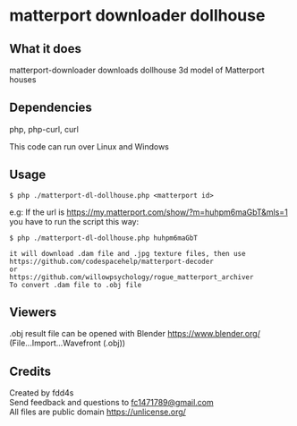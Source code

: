 # matterport downloader dollhouse

## What it does

matterport-downloader downloads dollhouse 3d model of Matterport houses

## Dependencies

php, php-curl, curl  

This code can run over Linux and Windows  

## Usage

    $ php ./matterport-dl-dollhouse.php <matterport id>  

e.g: If the url is https://my.matterport.com/show/?m=huhpm6maGbT&mls=1 you have to run the script this way:  

    $ php ./matterport-dl-dollhouse.php huhpm6maGbT  
    
    it will download .dam file and .jpg texture files, then use  
    https://github.com/codespacehelp/matterport-decoder  
    or  
    https://github.com/willowpsychology/rogue_matterport_archiver  
    To convert .dam file to .obj file

## Viewers

.obj result file can be opened with Blender https://www.blender.org/ (File...Import...Wavefront (.obj))

## Credits

Created by fdd4s  
Send feedback and questions to fc1471789@gmail.com  
All files are public domain https://unlicense.org/  
